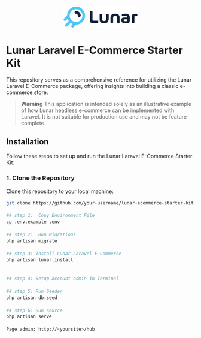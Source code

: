 <p align="center"><a href="https://lunarphp.io/" target="_blank"><img src="https://raw.githubusercontent.com/lunarphp/art/main/lunar-logo.svg" width="200" alt="Lunar"></a></p>

# Lunar Laravel E-Commerce Starter Kit

This repository serves as a comprehensive reference for utilizing the Lunar Laravel E-Commerce package, offering insights into building a classic e-commerce store.

> **Warning**
> This application is intended solely as an illustrative example of how Lunar headless e-commerce can be implemented with Laravel. It is not suitable for production use and may not be feature-complete.

## Installation

Follow these steps to set up and run the Lunar Laravel E-Commerce Starter Kit:

### 1. Clone the Repository

Clone this repository to your local machine:

```bash
git clone https://github.com/your-username/lunar-ecommerce-starter-kit.git

## step 1:  Copy Environment File
cp .env.example .env

## step 2:  Run Migrations
php artisan migrate

## step 3: Install Lunar Laravel E-Commerce
php artisan lunar:install


## step 4: Setup Account admin in Terminal

## step 5: Run Seeder
php artisan db:seed

## step 6: Run source
php artisan serve

Page admin: http://<yoursite>/hub
